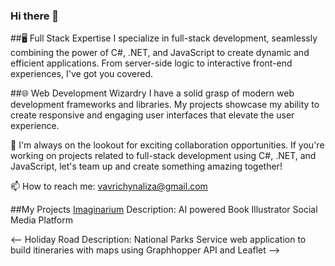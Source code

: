 ### Hi there 👋

##🖥️ Full Stack Expertise
I specialize in full-stack development, seamlessly combining the power of C#, .NET, and JavaScript to create dynamic and efficient applications. From server-side logic to interactive front-end experiences, I've got you covered.

##🌐 Web Development Wizardry
I have a solid grasp of modern web development frameworks and libraries. My projects showcase my ability to create responsive and engaging user interfaces that elevate the user experience.

 👯 I'm always on the lookout for exciting collaboration opportunities. If you're working on projects related to full-stack development using C#, .NET, and JavaScript, let's team up and create something amazing together!

 📫 How to reach me: vavrichynaliza@gmail.com

##My Projects
[Imaginarium](https://github.com/LizaVavrichyna/imaginarium-react)
Description: AI powered Book Illustrator Social Media Platform

<--
Holiday Road
Description: National Parks Service web application to build itineraries with maps using Graphhopper API and Leaflet
-->

